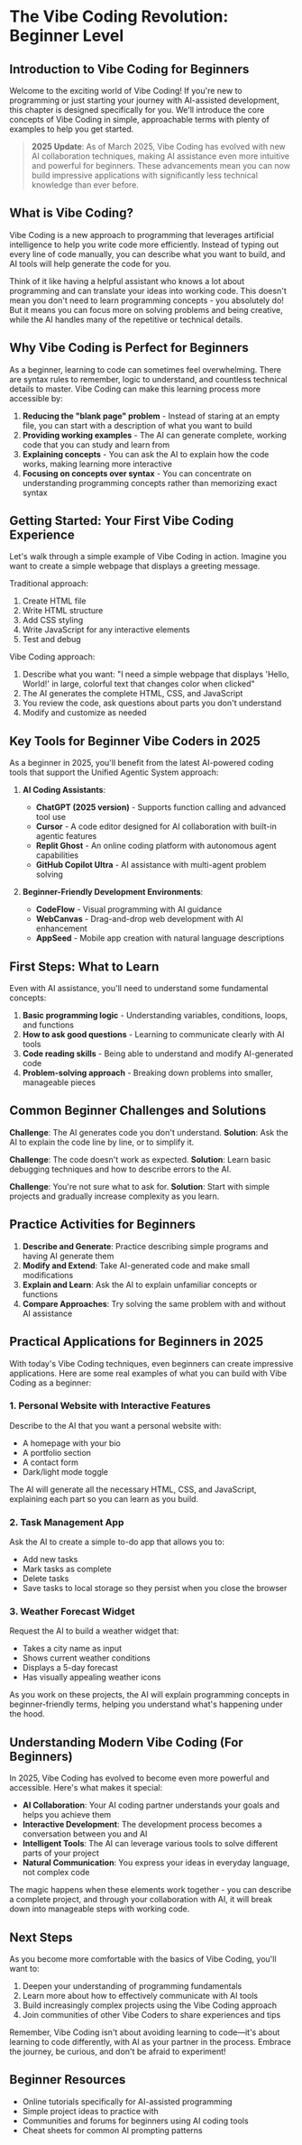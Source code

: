 # The Vibe Coding Revolution: Beginner Level

## Introduction to Vibe Coding for Beginners

Welcome to the exciting world of Vibe Coding! If you're new to programming or just starting your journey with AI-assisted development, this chapter is designed specifically for you. We'll introduce the core concepts of Vibe Coding in simple, approachable terms with plenty of examples to help you get started.

> **2025 Update**: As of March 2025, Vibe Coding has evolved with new AI collaboration techniques, making AI assistance even more intuitive and powerful for beginners. These advancements mean you can now build impressive applications with significantly less technical knowledge than ever before.

## What is Vibe Coding?

Vibe Coding is a new approach to programming that leverages artificial intelligence to help you write code more efficiently. Instead of typing out every line of code manually, you can describe what you want to build, and AI tools will help generate the code for you.

Think of it like having a helpful assistant who knows a lot about programming and can translate your ideas into working code. This doesn't mean you don't need to learn programming concepts - you absolutely do! But it means you can focus more on solving problems and being creative, while the AI handles many of the repetitive or technical details.

## Why Vibe Coding is Perfect for Beginners

As a beginner, learning to code can sometimes feel overwhelming. There are syntax rules to remember, logic to understand, and countless technical details to master. Vibe Coding can make this learning process more accessible by:

1. **Reducing the "blank page" problem** - Instead of staring at an empty file, you can start with a description of what you want to build
2. **Providing working examples** - The AI can generate complete, working code that you can study and learn from
3. **Explaining concepts** - You can ask the AI to explain how the code works, making learning more interactive
4. **Focusing on concepts over syntax** - You can concentrate on understanding programming concepts rather than memorizing exact syntax

## Getting Started: Your First Vibe Coding Experience

Let's walk through a simple example of Vibe Coding in action. Imagine you want to create a simple webpage that displays a greeting message.

Traditional approach:
1. Create HTML file
2. Write HTML structure
3. Add CSS styling
4. Write JavaScript for any interactive elements
5. Test and debug

Vibe Coding approach:
1. Describe what you want: "I need a simple webpage that displays 'Hello, World!' in large, colorful text that changes color when clicked"
2. The AI generates the complete HTML, CSS, and JavaScript
3. You review the code, ask questions about parts you don't understand
4. Modify and customize as needed

## Key Tools for Beginner Vibe Coders in 2025

As a beginner in 2025, you'll benefit from the latest AI-powered coding tools that support the Unified Agentic System approach:

1. **AI Coding Assistants**:
   - **ChatGPT (2025 version)** - Supports function calling and advanced tool use
   - **Cursor** - A code editor designed for AI collaboration with built-in agentic features
   - **Replit Ghost** - An online coding platform with autonomous agent capabilities
   - **GitHub Copilot Ultra** - AI assistance with multi-agent problem solving

2. **Beginner-Friendly Development Environments**:
   - **CodeFlow** - Visual programming with AI guidance
   - **WebCanvas** - Drag-and-drop web development with AI enhancement
   - **AppSeed** - Mobile app creation with natural language descriptions

## First Steps: What to Learn

Even with AI assistance, you'll need to understand some fundamental concepts:

1. **Basic programming logic** - Understanding variables, conditions, loops, and functions
2. **How to ask good questions** - Learning to communicate clearly with AI tools
3. **Code reading skills** - Being able to understand and modify AI-generated code
4. **Problem-solving approach** - Breaking down problems into smaller, manageable pieces

## Common Beginner Challenges and Solutions

**Challenge**: The AI generates code you don't understand.
**Solution**: Ask the AI to explain the code line by line, or to simplify it.

**Challenge**: The code doesn't work as expected.
**Solution**: Learn basic debugging techniques and how to describe errors to the AI.

**Challenge**: You're not sure what to ask for.
**Solution**: Start with simple projects and gradually increase complexity as you learn.

## Practice Activities for Beginners

1. **Describe and Generate**: Practice describing simple programs and having AI generate them
2. **Modify and Extend**: Take AI-generated code and make small modifications
3. **Explain and Learn**: Ask the AI to explain unfamiliar concepts or functions
4. **Compare Approaches**: Try solving the same problem with and without AI assistance

## Practical Applications for Beginners in 2025

With today's Vibe Coding techniques, even beginners can create impressive applications. Here are some real examples of what you can build with Vibe Coding as a beginner:

### 1. Personal Website with Interactive Features

Describe to the AI that you want a personal website with:
- A homepage with your bio
- A portfolio section
- A contact form
- Dark/light mode toggle

The AI will generate all the necessary HTML, CSS, and JavaScript, explaining each part so you can learn as you build.

### 2. Task Management App

Ask the AI to create a simple to-do app that allows you to:
- Add new tasks
- Mark tasks as complete
- Delete tasks
- Save tasks to local storage so they persist when you close the browser

### 3. Weather Forecast Widget

Request the AI to build a weather widget that:
- Takes a city name as input
- Shows current weather conditions
- Displays a 5-day forecast
- Has visually appealing weather icons

As you work on these projects, the AI will explain programming concepts in beginner-friendly terms, helping you understand what's happening under the hood.

## Understanding Modern Vibe Coding (For Beginners)

In 2025, Vibe Coding has evolved to become even more powerful and accessible. Here's what makes it special:

- **AI Collaboration**: Your AI coding partner understands your goals and helps you achieve them
- **Interactive Development**: The development process becomes a conversation between you and AI
- **Intelligent Tools**: The AI can leverage various tools to solve different parts of your project
- **Natural Communication**: You express your ideas in everyday language, not complex code

The magic happens when these elements work together - you can describe a complete project, and through your collaboration with AI, it will break down into manageable steps with working code.

## Next Steps

As you become more comfortable with the basics of Vibe Coding, you'll want to:

1. Deepen your understanding of programming fundamentals
2. Learn more about how to effectively communicate with AI tools
3. Build increasingly complex projects using the Vibe Coding approach
4. Join communities of other Vibe Coders to share experiences and tips

Remember, Vibe Coding isn't about avoiding learning to code—it's about learning to code differently, with AI as your partner in the process. Embrace the journey, be curious, and don't be afraid to experiment!

## Beginner Resources

- Online tutorials specifically for AI-assisted programming
- Simple project ideas to practice with
- Communities and forums for beginners using AI coding tools
- Cheat sheets for common AI prompting patterns

